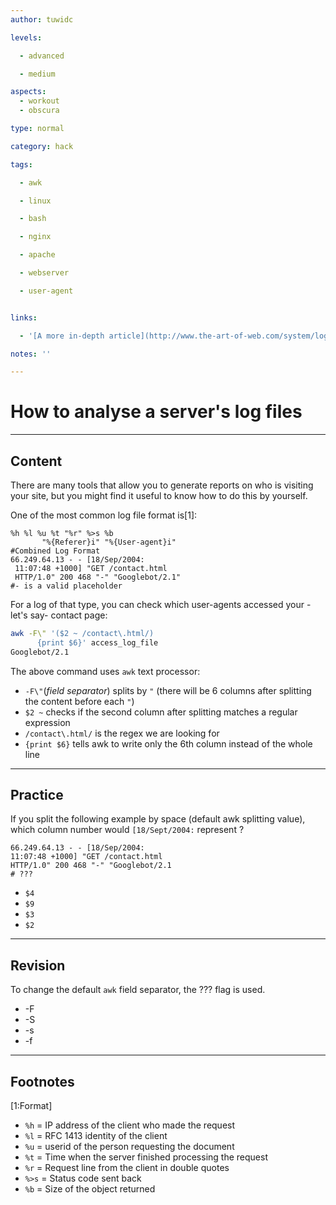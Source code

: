 ```yaml
---
author: tuwidc

levels:

  - advanced

  - medium

aspects:
  - workout
  - obscura

type: normal

category: hack

tags:

  - awk

  - linux

  - bash

  - nginx

  - apache

  - webserver

  - user-agent


links:

  - '[A more in-depth article](http://www.the-art-of-web.com/system/logs/){website}'

notes: ''

---
```


# How to analyse a server's log files

---
## Content

There are many tools that allow you to generate reports on who is visiting your site, but you might find it useful to know how to do this by yourself. 


One of the most common log file format is[1]:
```
%h %l %u %t "%r" %>s %b 
       "%{Referer}i" "%{User-agent}i"
#Combined Log Format
66.249.64.13 - - [18/Sep/2004:
 11:07:48 +1000] "GET /contact.html 
 HTTP/1.0" 200 468 "-" "Googlebot/2.1"
#- is a valid placeholder
```
For a log of that type, you can check which user-agents accessed your -let's say- contact page:
```bash
awk -F\" '($2 ~ /contact\.html/)
      {print $6}' access_log_file
Googlebot/2.1
```
The above command uses `awk` text processor:
  - `-F\"`(*field separator*) splits by `"` (there will be 6 columns after splitting the content before each `"`)
  - `$2 ~` checks if the second column after splitting matches a regular expression
  -  `/contact\.html/` is the regex we are looking for
  - `{print $6}` tells awk to write only the 6th column instead of the whole line

---
## Practice

If you split the following example by space (default awk splitting value), which column number would `[18/Sept/2004:` represent ?
```
66.249.64.13 - - [18/Sep/2004:
11:07:48 +1000] "GET /contact.html 
HTTP/1.0" 200 468 "-" "Googlebot/2.1
# ???
```


* `$4`
* `$9`
* `$3`
* `$2`

---
## Revision

To change the default `awk` field separator, the ??? flag is used.


* -F
* -S
* -s
* -f

---
## Footnotes
[1:Format]
- `%h`   = IP address of the client who made the request
- `%l`   =  RFC 1413 identity of the client
- `%u`   =  userid of the person requesting the document
- `%t`   =  Time when the server finished processing the request
- `%r`   =  Request line from the client in double quotes
- `%>s`  =  Status code sent back
- `%b`   =  Size of the object returned
 
 
